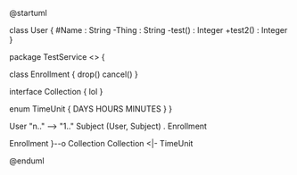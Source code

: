 @startuml

class User {
#Name : String
-Thing : String
-test() : Integer
+test2() : Integer
}

package TestService <<Node>> {

class Enrollment {
drop()
cancel()
}

interface Collection {
lol
}

enum TimeUnit {
DAYS
HOURS
MINUTES
}
}

User "n.." --> "1.." Subject
(User, Subject) . Enrollment

Enrollment }--o Collection
Collection <|- TimeUnit

@enduml

<!-- https://plantuml.com/ -->
